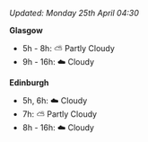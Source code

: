 *Updated: Monday 25th April 04:30*

**Glasgow**

* 5h - 8h: :partly_sunny: Partly Cloudy
* 9h - 16h: :cloud: Cloudy

**Edinburgh**

* 5h, 6h: :cloud: Cloudy
* 7h: :partly_sunny: Partly Cloudy
* 8h - 16h: :cloud: Cloudy
